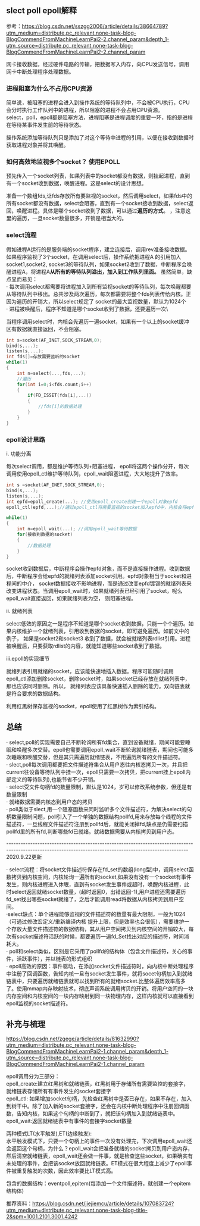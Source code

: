 ## slect poll epoll解释

参考：https://blog.csdn.net/sszgg2006/article/details/38664789?utm_medium=distribute.pc_relevant.none-task-blog-BlogCommendFromMachineLearnPai2-2.channel_param&depth_1-utm_source=distribute.pc_relevant.none-task-blog-BlogCommendFromMachineLearnPai2-2.channel_param

网卡接收数据，经过硬件电路的传输，把数据写入内存，向CPU发送信号，调用网卡中断处理程序处理数据。

### 进程阻塞为什么不占用CPU资源

简单说，被阻塞的进程会进入到操作系统的等待队列中，不会被CPU执行，CPU会分时执行工作队列中的进程，所以阻塞的进程不会占用CPU资源。\
select，poll，epoll都是阻塞方法，进程阻塞是进程调度的重要一环，指的是进程在等待某事件发生前的等待状态。

操作系统添加等待队列只是添加了对这个等待中进程的引用，以便在接收到数据时获取进程对象并将其唤醒。

### 如何高效地监视多个socket？ 使用EPOLL

预先传入一个socket列表，如果列表中的socket都没有数据，则挂起进程，直到有一个socket收到数据，唤醒进程。这是select的设计思想。

准备一个数组fds,让fds存放所有要监视的socket，然后调用select，如果fds中的所有socket都没有数据，select会阻塞，直到有一个socket接收到数据，select返回，唤醒进程。具体是哪个socket收到了数据，可以通过**遍历的方式**。
，注意这里的遍历，一旦socket数量很多，开销是相当大的。

### select流程

假如进程A运行的是服务端的socket程序，建立连接后，调用rev准备接收数据。如果程序监视了3个socket，在调用select后，操作系统把进程A 的引用加入socket1,socket2,
socket3的等待队列，如果socket2收到了数据，中断程序会唤醒进程A，将进程A**从所有的等待队列溢出，加入到工作队列里面。**
虽然简单，缺点显而易见：\
· 每次调用select都需要将进程加入到所有监视socket的等待队列，每次唤醒都要从等待队列中移出。总共涉及两次遍历，每次都需要将整个fds列表传给内核。正因为遍历的开销大，所以select规定了
socket的最大监视数量，默认为1024个\
· 进程被唤醒后，程序不知道是哪个socket收到了数据，还要遍历一次\

当程序调用select时，内核会先遍历一遍socket，如果有一个以上的socket缓冲区有数据就直接返回，不会阻塞。

```C++
int s=socket(AF_INET,SOCK_STREAM,0);
bind(s,...);
listen(s,...);
int fds[]=存放需要监听的socket
while(1)
{
    int n=select(...,fds,...);
    //遍历
    for(int i=0;i<fds.count;i++)
    {
        if(FD_ISSET(fds[i],...))
        {
            //fds[i]的数据处理
        }
    }
}
```

### epoll设计思路

i. 功能分离

每次select调用，都是维护等待队列+阻塞进程，   epoll将这两个操作分开，每次调用使用epoll_ctl维护等待队列，epoll_wait阻塞进程，大大地提升了效率。
```C++
int s =socket(AF_INET,SOCK_STREAM,0);
bind(s,...);
listen(s,...);
int epfd=epoll_create(...); //使用epoll_create创建一个epoll对象epfd
epoll_ctl(epfd,...);//通过epoll_ctl将需要监视的socket加入epfd中，内核会将epfd对象添加到所有监视的socket的等待队列中

while(1)
{
    int n=epoll_wait(...); //调用epoll_wait等待数据
    for(接收到数据的socket)
    {
        //数据处理
    }
}
```

socket收到数据后，中断程序会操作epfd对象，而不是直接操作进程。收到数据后，中断程序会给epfd的就绪列表添加socket引用。epfd对象相当于socket和进程间的中介，
socket数据接收不影响进程，而是通过改变epfd镀锡的就绪列表来改变进程状态。当调用epoll_wait时，如果就绪列表已经引用了socket，呢么epoll_wait直接返回，如果就绪列表为空，
则阻塞进程。

ii. 就绪列表

select低效的原因之一是程序不知道是哪个socket收到数据，只能一个个遍历。如果内核维护一个就绪列表，引用收到数据的socket，即可避免遍历。如前文中的例子，
如果是socket2和socket3 收到了数据，就会被就绪列表rdlist引用。进程被唤醒后，只要获取rdlist的内容，就能知道哪些socket收到了数据。

iii.epoll的实现细节

就绪列表引用就绪的socket，应该能快速地插入数据。程序可能随时调用epoll_ctl添加删除socket，删除socket时，如果socket已经存放在就绪列表中，那也应该同时删除。所以，
就绪列表应该具备快速插入删除的能力。双向链表就是符合要求的数据结构。

利用红黑树保存监视的socket，epoll使用了红黑树作为索引结构。

## 总结

· select,poll的实现需要自己不断轮询所有fd集合，直到设备就绪，期间可能要睡眠和唤醒多次交替。epoll也需要调用epoll_wait不断轮询就绪链表，期间也可能多次睡眠和唤醒交替，但是其只需遍历就绪链表，不用遍历所有的文件描述符。\
· slect,poll每次调用都要把文件描述符集合从用户态往内核态拷贝一次，并且把current往设备等待队列中挂一次，epoll只需要一次拷贝，把current挂上epoll内部定义的等待队列),也能节省不少开销。\
· select受文件句柄fd的数量限制，默认是1024，岁可以修改系统参数，但还是有数量限制\
· 就绪数据需要内核态到用户态的拷贝\
· poll类似于slect,用一个阻塞函数来同时监听多个文件描述符，为解决select的句柄数量限制问题，poll引入了一个单独的数据结构pollfd,用来存放每个线程的文件描述符，一旦线程文件描述符注册到pollfd后，就能关闭掉fd,缺点是仍需要扫描pollfd里的所有fd,判断哪些fd已就绪。就绪数据需要从内核拷贝到用户态。

----------------------------------------------------------------------------------------------------------------------------------------------------------\
2020.9.22更新

· select流程：将socket文件描述符保存在fd_set的数组(long型)中，调用select函数拷贝到内核空间，内核轮询一遍所有的socket,如果没有没有一个socket有事件发生，则内核进程进入休眠，直到有socket发生事件或超时，唤醒内核进程，此时select返回就绪socket数量，(超时返回0，出错返回-1),用户进程还需要遍历fd_set找出哪些socket就绪了，之后才能调用read将数据从内核拷贝到用户空间。\
·select缺点：单个进程能够监视的文件描述符的数量有最大限制，一般为1024（可通过修改宏定义/重新编译内核 提升上限，但是效率也会很低），需要维护一个存放大量文件描述符的数据结构，其从用户空间拷贝到内核空间的开销较大，每次有socket描述符活跃的时候，都要遍历一遍fd_Set找出对应的描述符，时间消耗大。\
· poll和select类似，区别是它采用了pollfd的结构体（包含文件描述符，关心的事件，活跃事件），并以链表的形式组织\
· epoll高效的原因：事件驱动，在添加socket文件描述符时，向内核中断处理程序中注册了回调函数，告知内核一旦有socket发生事件，就将socet句柄加入到就绪链表中，只要遍历就绪链表就可以找到所有的就绪socket.比整体遍历效率高多了。使用mmap内存映射技术，彻底声调系统调用拷贝的开销。将用户空间的一块内存空间和内核空间的一块内存映射到同一块物理内存，这样内核就可以直接看到epoll监视的socket描述符。

## 补充与梳理

https://blog.csdn.net/zgege/article/details/81632990?utm_medium=distribute.pc_relevant.none-task-blog-BlogCommendFromMachineLearnPai2-1.channel_param&depth_1-utm_source=distribute.pc_relevant.none-task-blog-BlogCommendFromMachineLearnPai2-1.channel_param

epoll调用分为三部分：\
epoll_create:建立红黑树和就绪链表，红黑树用于存储所有需要监控的套接字，就绪链表存储所有有事件发生的socket套接字\
epoll_ctl: 如果增加socket句柄，先检查红黑树中是否已存在，如果不存在，加入到树干中。除了加入新的socket套接字，还会在内核中断处理程序中注册回调函数，告知内核，如果这个句柄的中断到了，就把该句柄加入到就绪链表中。\
epoll_wait:返回就绪链表中有事件的套接字socket数量

两种模式LT(水平触发),ET(边缘触发):\
水平触发模式下，只要一个句柄上的事件一次没有处理完，下次调用epoll_wait还会返回这个句柄，为什么？epoll_wait会把准备就绪的socket拷贝到用户态内存，然后清空就绪链表，epoll_wait还会做一件事，就是检查这些socket，如果确实有未处理的事件，会把该socket放回就绪链表。ET模式在很大程度上减少了epoll事件被重复触发的次数，因此效率要比LT模式高。

包含的数据结构：eventpoll,epitem(每添加一个文件描述符，就创建一个epitem结构体)

推荐资料：https://blog.csdn.net/jiejiemcu/article/details/107083724?utm_medium=distribute.pc_relevant.none-task-blog-title-2&spm=1001.2101.3001.4242
